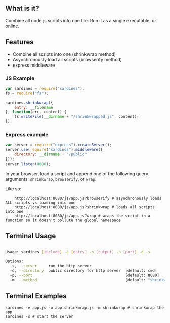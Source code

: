 ## What is it?

Combine all node.js scripts into one file. Run it as a single executable, or online.

## Features

- Combine all scripts into one (shrinkwrap method)
- Asynchronously load all scripts (browserify method)
- express middleware

### JS Example

```javascript
var sardines = require("sardines"),
fs = require("fs");

sardines.shrinkwrap({
	entry: __filename
}, function(err, content) {
	fs.writeFile(__dirname + "/shrinkwrapped.js", content);
});
```

### Express example
```javascript
var server = require("express").createServer();
server.use(require("sardines").middleware({
	directory: __dirname + "/public"
}));
server.listen(8080);
```

In your browser, load a script and append one of the following query arguments: `shrinkwrap`, `browserify`, or `wrap`.

Like so:

```
	http://localhost:8080/js/app.js?browserify # asynchronously loads ALL scripts vs loading into one
	http://localhost:8080/js/app.js?shrinkwrap # loads all scripts into one
	http://localhost:8080/js/app.js?wrap # wraps the script in a function so it doesn't pollute the global namespace
```

## Terminal Usage

```bash

Usage: sardines [include] -e [entry] -o [output] -p [port] -d -s

Options:
  -s, --server     run the http server             
  -d, --directory  public directory for http server  [default: cwd]
  -p, --port                                         [default: 8080]
  -m  --method                                       [default: "shrinkwrap"]
```


## Terminal Examples

	sardines -e app.js -o app.shrinkwrap.js -m shrinkwrap # shrinkwrap the app
	sardines -s # start the server
   
